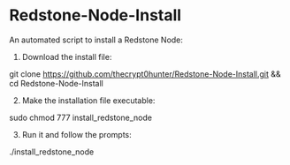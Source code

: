 # Redstone-Node-Install

An automated script to install a Redstone Node:

1. Download the install file:

git clone https://github.com/thecrypt0hunter/Redstone-Node-Install.git && cd Redstone-Node-Install

2. Make the installation file executable:

sudo chmod 777 install_redstone_node

3. Run it and follow the prompts:

./install_redstone_node
